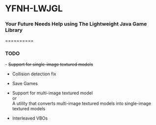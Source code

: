 YFNH-LWJGL
==========
<h3>Your Future Needs Help using The Lightweight Java Game Library</h3>
==========
<h3>TODO</h3>
- <del>Support for single-image textured models</del>

- Collision detection fix

- Save Games

- Support for multi-image textured model<br/>
  or<br/>
   A utility that converts multi-image textured models into single-image textured models

- Interleaved VBOs
